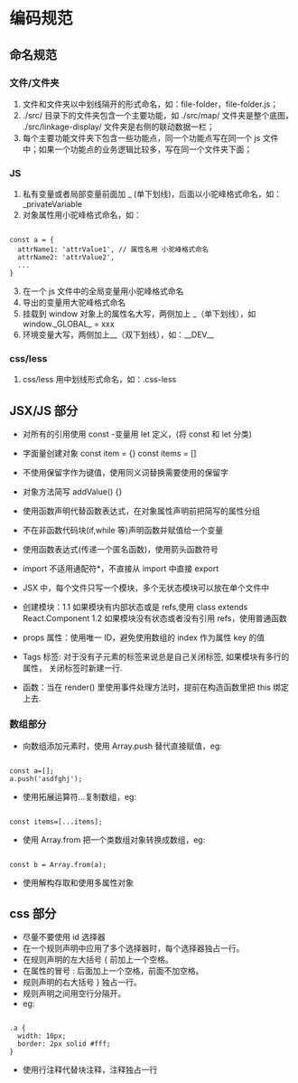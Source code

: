 # 编码规范

## 命名规范

### 文件/文件夹

1. 文件和文件夹以中划线隔开的形式命名，如：file-folder，file-folder.js；
2. ./src/ 目录下的文件夹包含一个主要功能，如 ./src/map/ 文件夹是整个底图， ./src/linkage-display/ 文件夹是右侧的联动数据一栏；
3. 每个主要功能文件夹下包含一些功能点，同一个功能点写在同一个 js 文件中；如果一个功能点的业务逻辑比较多，写在同一个文件夹下面；

### JS

1. 私有变量或者局部变量前面加 \_ (单下划线)，后面以小驼峰格式命名，如：\_privateVariable
2. 对象属性用小驼峰格式命名，如：

```

const a = {
  attrName1: 'attrValue1', // 属性名用 小驼峰格式命名
  attrName2: 'attrValue2',
  ...
}

```

3. 在一个 js 文件中的全局变量用小驼峰格式命名
4. 导出的变量用大驼峰格式命名
5. 挂载到 window 对象上的属性名大写，两侧加上 \_（单下划线），如 window\.\_GLOBAL\_ = xxx
6. 环境变量大写，两侧加上\_\_（双下划线），如：\_\_DEV\_\_

### css/less

1. css/less 用中划线形式命名，如：\.css-less

## JSX/JS 部分

- 对所有的引用使用 const -变量用 let 定义，(将 const 和 let 分类)
- 字面量创建对象 const item = {} const items = []
- 不使用保留字作为键值，使用同义词替换需要使用的保留字
- 对象方法简写 addValue() {}
- 使用函数声明代替函数表达式，在对象属性声明前把简写的属性分组

- 不在非函数代码块(if,while 等)声明函数并赋值给一个变量
- 使用函数表达式(传递一个匿名函数)，使用箭头函数符号
- import 不适用通配符\*，不直接从 import 中直接 export
- JSX 中，每个文件只写一个模块，多个无状态模块可以放在单个文件中
- 创建模块：1.1 如果模块有内部状态或是 refs,使用 class extends React.Component
  1.2 如果模块没有状态或者没有引用 refs，使用普通函数
- props 属性：使用唯一 ID，避免使用数组的 index 作为属性 key 的值
- Tags 标签: 对于没有子元素的标签来说总是自己关闭标签, 如果模块有多行的属性， 关闭标签时新建一行.
- 函数：当在 render() 里使用事件处理方法时，提前在构造函数里把 this 绑定上去.

### 数组部分

- 向数组添加元素时，使用 Array.push 替代直接赋值，eg:

```

const a=[]; 
a.push('asdfghj');

```

- 使用拓展运算符...复制数组，eg:

```

const items=[...items];

```

- 使用 Array.from 把一个类数组对象转换成数组，eg:

```

const b = Array.from(a);

```

- 使用解构存取和使用多属性对象

## css 部分

- 尽量不要使用 id 选择器
- 在一个规则声明中应用了多个选择器时，每个选择器独占一行。
- 在规则声明的左大括号 { 前加上一个空格。
- 在属性的冒号 : 后面加上一个空格，前面不加空格。
- 规则声明的右大括号 } 独占一行。
- 规则声明之间用空行分隔开。
- eg:

```

.a {
  width: 10px;
  border: 2px solid #fff;
}

```

- 使用行注释代替块注释，注释独占一行
